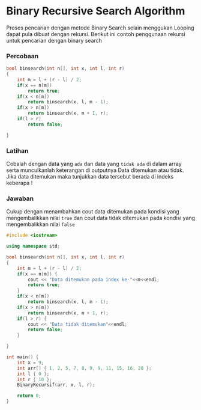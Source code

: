 # Binary Recursive Search Algorithm

Proses pencarian dengan metode Binary Search selain menggukan Looping
dapat pula dibuat dengan rekursi. Berikut ini contoh penggunaan rekursi untuk
pencarian dengan binary search

### Percobaan
```cpp
bool binsearch(int n[], int x, int l, int r)
{
    int m = l + (r - l) / 2;
    if(x == n[m])
        return true;
    if(x < n[m])
        return binsearch(x, l, m - 1);
    if(x > n[m])
        return binsearch(x, m + 1, r);
    if(l > r)
        return false;

}
```

### Latihan
Cobalah dengan data yang `ada` dan data yang `tidak ada` di dalam
array serta munculkanlah keterangan di outputnya Data ditemukan atau tidak.
Jika data ditemukan maka tunjukkan data tersebut berada di indeks keberapa !



### Jawaban
Cukup dengan menambahkan cout data ditemukan pada kondisi yang mengembalikkan nilai `true`
dan cout data tidak ditemukan pada kondisi yang mengembalikkan nilai `false`
```cpp
#include <iostream>

using namespace std;

bool binsearch(int n[], int x, int l, int r)
{
    int m = l + (r - l) / 2;
    if(x == n[m]) {
        cout << "Data ditemukan pada index ke-"<<m<<endl;
        return true;
    }
    if(x < n[m])
        return binsearch(x, l, m - 1);
    if(x > n[m])
        return binsearch(x, m + 1, r);
    if(l > r) {
        cout << "Data tidak ditemukan"<<endl;
        return false;
    }

}

int main() {
    int x = 9;
    int arr[] { 1, 2, 5, 7, 8, 9, 9, 11, 15, 16, 20 };
    int l { 0 };
    int r { 10 };
    BinaryRecursif(arr, x, l, r);

    return 0;
}
```
